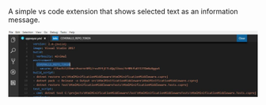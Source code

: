 A simple vs code extension that shows selected text as an information message.

<img src ='https://github.com/suadev/sample-vscode-ext/blob/master/src/scrn.JPG' />
